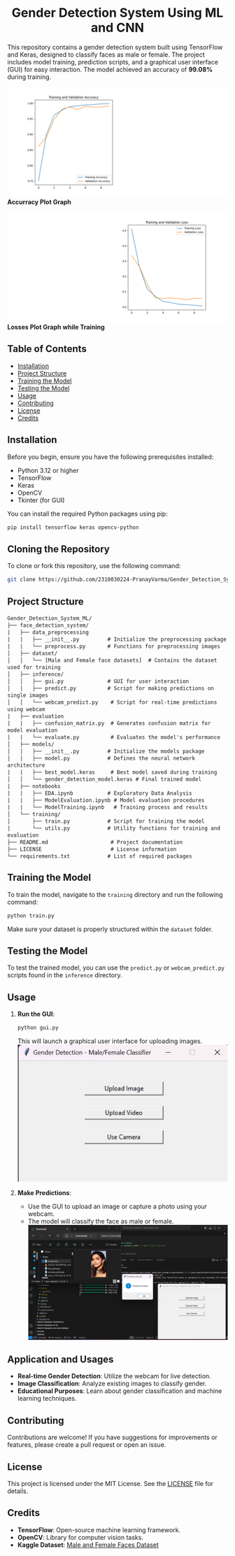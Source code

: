 <h1 style="text-align: center;"><strong>Gender Detection System Using ML and CNN</strong></h1>

This repository contains a gender detection system built using TensorFlow and Keras, designed to classify faces as male or female. The project includes model training, prediction scripts, and a graphical user interface (GUI) for easy interaction. The model achieved an accuracy of **99.08%** during training.

![Accuracy Plot](face_detection_system/models/accuracy_plot.png) <!-- Replace with the actual path to your accuracy plot -->
**Accurracy Plot Graph**



![Losses Plot](face_detection_system/models/loss_plot.png) <!-- Replace with the actual path to your losses plot -->
**Losses Plot Graph while Training**


## Table of Contents

- [Installation](#installation)
- [Project Structure](#project-structure)
- [Training the Model](#training-the-model)
- [Testing the Model](#testing-the-model)
- [Usage](#usage)
- [Contributing](#contributing)
- [License](#license)
- [Credits](#credits)

## Installation

Before you begin, ensure you have the following prerequisites installed:

- Python 3.12 or higher
- TensorFlow
- Keras
- OpenCV
- Tkinter (for GUI)

You can install the required Python packages using pip:

```bash
pip install tensorflow keras opencv-python
```

## Cloning the Repository

To clone or fork this repository, use the following command:

```bash
git clone https://github.com/2310030224-PranayVarma/Gender_Detection_System_ML.git
```

## Project Structure

```plaintext
Gender_Detection_System_ML/
├── face_detection_system/
|   ├── data_preprocessing
|   |   ├── __init__.py         # Initialize the preprocessing package
|   |   └── preprocess.py       # Functions for preprocessing images
│   ├── dataset/
│   │   └── [Male and Female face datasets]  # Contains the dataset used for training
│   ├── inference/
│   │   ├── gui.py              # GUI for user interaction
│   │   ├── predict.py          # Script for making predictions on single images
│   │   └── webcam_predict.py    # Script for real-time predictions using webcam
|   ├── evaluation
|   |   ├── confusion_matrix.py  # Generates confusion matrix for model evaluation
|   |   └── evaluate.py          # Evaluates the model's performance
│   ├── models/
│   │   ├── __init__.py         # Initialize the models package
│   │   ├── model.py            # Defines the neural network architecture
|   |   ├── best_model.keras     # Best model saved during training
│   │   └── gender_detection_model.keras # Final trained model
|   ├── notebooks
|   |   ├── EDA.ipynb           # Exploratory Data Analysis
|   |   ├── ModelEvaluation.ipynb # Model evaluation procedures
|   |   └── ModelTraining.ipynb   # Training process and results
│   └── training/
│       ├── train.py            # Script for training the model
|       └── utils.py            # Utility functions for training and evaluation
├── README.md                    # Project documentation
├── LICENSE                      # License information
└── requirements.txt            # List of required packages
```

## Training the Model

To train the model, navigate to the `training` directory and run the following command:

```bash
python train.py
```

Make sure your dataset is properly structured within the `dataset` folder.

## Testing the Model

To test the trained model, you can use the `predict.py` or `webcam_predict.py` scripts found in the `inference` directory.

## Usage

1. **Run the GUI**:
   ```bash
   python gui.py
   ```
   This will launch a graphical user interface for uploading images.
   ![GUI for Detection](image-1.png)

2. **Make Predictions**:
   - Use the GUI to upload an image or capture a photo using your webcam.
   - The model will classify the face as male or female.
   ![female data detection](image-2.png)
## Application and Usages

- **Real-time Gender Detection**: Utilize the webcam for live detection.
- **Image Classification**: Analyze existing images to classify gender.
- **Educational Purposes**: Learn about gender classification and machine learning techniques.

## Contributing

Contributions are welcome! If you have suggestions for improvements or features, please create a pull request or open an issue.

## License

This project is licensed under the MIT License. See the [LICENSE](LICENSE) file for details.

## Credits
- **TensorFlow**: Open-source machine learning framework.
- **OpenCV**: Library for computer vision tasks.
- **Kaggle Dataset**: [Male and Female Faces Dataset](https://www.kaggle.com/datasets/ashwingupta3012/male-and-female-faces-dataset/)